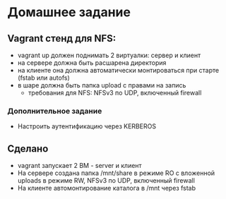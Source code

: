 # Домашнее задание

## Vagrant стенд для NFS:

- vagrant up должен поднимать 2 виртуалки: сервер и клиент
- на сервере должна быть расшарена директория
- на клиенте она должна автоматически монтироваться при старте (fstab или autofs)
- в шаре должна быть папка upload с правами на запись
  - требования для NFS: NFSv3 по UDP, включенный firewall

### Дополнительное задание
* Настроить аутентификацию через KERBEROS

## Сделано

- vagrant запускает 2 ВМ - server и клиент
- На сервере создана папка /mnt/share в режиме RO с вложенной uploads в режиме RW, NFSv3 по UDP, включенный firewall
- На клиенте автомонтирование каталога в /mnt через fstab